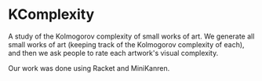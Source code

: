 KComplexity
===========

A study of the Kolmogorov complexity of small works of art. We generate all small works of art (keeping track of the Kolmogorov complexity of each), and then we ask people to rate each artwork's visual complexity.

Our work was done using Racket and MiniKanren.
